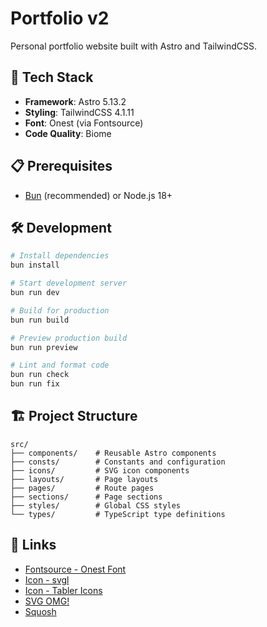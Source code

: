 # Portfolio v2

Personal portfolio website built with Astro and TailwindCSS.

## 🚀 Tech Stack

- **Framework**: Astro 5.13.2
- **Styling**: TailwindCSS 4.1.11
- **Font**: Onest (via Fontsource)
- **Code Quality**: Biome

## 📋 Prerequisites

- [Bun](https://bun.sh/) (recommended) or Node.js 18+

## 🛠️ Development

```bash
# Install dependencies
bun install

# Start development server
bun run dev

# Build for production
bun run build

# Preview production build
bun run preview

# Lint and format code
bun run check
bun run fix
```

## 🏗️ Project Structure

```
src/
├── components/    # Reusable Astro components
├── consts/        # Constants and configuration
├── icons/         # SVG icon components
├── layouts/       # Page layouts
├── pages/         # Route pages
├── sections/      # Page sections
├── styles/        # Global CSS styles
└── types/         # TypeScript type definitions
```

## 🔗 Links

- [Fontsource - Onest Font](https://fontsource.org/fonts/onest/install)
- [Icon - svgl](https://svgl.app/?search=tailwind)
- [Icon - Tabler Icons](https://tabler.io/icons)
- [SVG OMG!](https://svgomg.net/)
- [Squosh](https://squoosh.app/)

